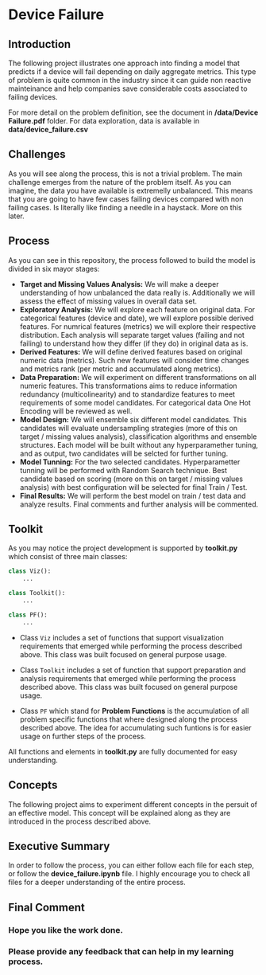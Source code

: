 # Device Failure

## Introduction

The following project illustrates one approach into finding a model that predicts if a device will fail depending on daily aggregate metrics. This type of problem is quite common in the industry since it can guide non reactive mainteinance and help companies save considerable costs associated to failing devices.

For more detail on the problem definition, see the document in **/data/Device Failure.pdf** folder. For data exploration, data is available in **data/device_failure.csv**

## Challenges

As you will see along the process, this is not a trivial problem. The main challenge emerges from the nature of the problem itself. As you can imagine, the data you have available is extremelly unbalanced. This means that you are going to have few cases failing devices compared with non failing cases. Is literally like finding a needle in a haystack. More on this later.

## Process

As you can see in this repository, the process followed to build the model is divided in six mayor stages:

- **Target and Missing Values Analysis:** We will make a deeper understanding of how unbalanced the data really is. Additionally we will assess the effect of missing values in overall data set.
- **Exploratory Analysis:** We will explore each feature on original data. For categorical features (device and date), we will explore possible derived features. For numrical features (metrics) we will explore their respective distribution. Each analysis will separate target values (failing and not failing) to understand how they differ (if they do) in original data as is.
- **Derived Features:** We will define derived features based on original numeric data (metrics). Such new features will consider time changes and metrics rank (per metric and accumulated along metrics).
- **Data Preparation:** We will experiment on different transformations on all numeric features. This transformations aims to reduce information redundancy (multicolinearity) and to standardize features to meet requirements of some model candidates. For categorical data One Hot Encoding will be reviewed as well.
- **Model Design:** We will ensemble six different model candidates. This candidates will evaluate undersampling strategies (more of this on target / missing values analysis), classification algorithms and ensemble structures. Each model will be built without any hyperparamether tuning, and as output, two candidates will be selcted for further tuning.
- **Model Tunning:** For the two selected candidates. Hyperparametter tunning will be performed with Random Search technique. Best candidate based on scoring (more on this on target / missing values analysis) with best configuration will be selected for final Train / Test.
- **Final Results:** We will perform the best model on train / test data and analyze results. Final comments and further analysis will be commented.

## Toolkit

As you may notice the project development is supported by **toolkit.py** which consist of three main classes:

```python
class Viz():
    ...

class Toolkit():
    ...

class PF():
    ...
```

- Class `Viz` includes a set of functions that support visualization requirements that emerged while performing the process described above. This class was built focused on general purpose usage.

- Class `Toolkit` includes a set of function that support preparation and analysis requirements that emerged while performing the process described above. This class was built focused on general purpose usage.

- Class `PF` which stand for **Problem Functions** is the accumulation of all problem specific functions that where designed along the process described above. The idea for accumulating such funtions is for easier usage on further steps of the process.

All functions and elements in **toolkit.py** are fully documented for easy understanding.

##  Concepts

The following project aims to experiment different concepts in the persuit of an effective model. This concept will be explained along as they are introduced in the process described above.

## Executive Summary

In order to follow the process, you can either follow each file for each step, or follow the **device_failure.ipynb** file. I highly encourage you to check all files for a deeper understanding of the entire process.

## Final Comment

### Hope you like the work done. 

### **Please provide any feedback that can help in my learning process.**


